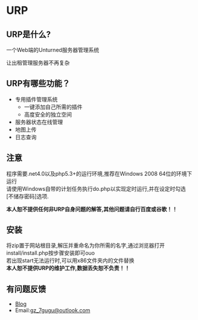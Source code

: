 # URP
## URP是什么?
一个Web端的Unturned服务器管理系统

让出租管理服务器不再复杂

## URP有哪些功能？
-  专用插件管理系统
   - 一键添加自己所需的插件
   - 高度安全的独立空间
- 服务器状态在线管理
- 地图上传
- 日志查询

## 注意
程序需要.net4.0以及php5.3+的运行环境,推荐在Windows 2008 64位的环境下运行<br>
请使用Windows自带的计划任务执行do.php以实现定时运行,并在设定时勾选<br>
[不储存密码]选项.

__本人恕不提供任何非URP自身问题的解答,其他问题请自行百度或谷歌！！__
## 安装
将zip置于网站根目录,解压并重命名为你所需的名字,通过浏览器打开install/install.php按步骤安装即可ouo
<br>
若出现start无法运行时,可以用x86文件夹内的文件替换<br>
__本人恕不提供URP的维护工作,数据丢失恕不负责！！__
## 有问题反馈
 *   [Blog](http://www.7gugu.com)
 *   Email:gz_7gugu@outlook.com
 
  